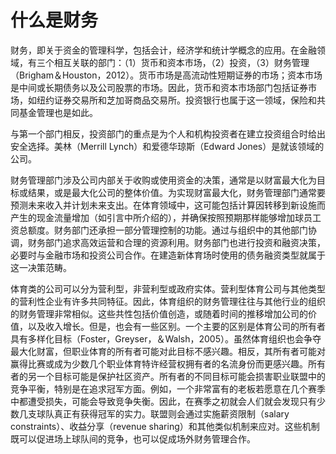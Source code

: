 # 什么是财务

财务，即关于资金的管理科学，包括会计，经济学和统计学概念的应用。在金融领域，有三个相互关联的部门：（1）货币和资本市场，（2）投资，（3）财务管理（Brigham＆Houston，2012）。货币市场是高流动性短期证券的市场；资本市场是中间或长期债务以及公司股票的市场。因此，货币和资本市场部门包括证券市场，如纽约证券交易所和芝加哥商品交易所。投资银行也属于这一领域，保险和共同基金管理也是如此。

与第一个部门相反，投资部门的重点是为个人和机构投资者在建立投资组合时给出安全选择。美林（Merrill Lynch）和爱德华琼斯（Edward Jones）是就该领域的公司。

财务管理部门涉及公司内部关于收购或使用资金的决策，通常是以财富最大化为目标或结果，或是最大化公司的整体价值。为实现财富最大化，财务管理部门通常要预测未来收入并计划未来支出。在体育领域中，这可能包括计算因转移到新设施而产生的现金流量增加（如引言中所介绍的），并确保按照预期那样能够增加球员工资总额度。财务部门还承担一部分管理控制的功能。通过与组织中的其他部门协调，财务部门追求高效运营和合理的资源利用。财务部门也进行投资和融资决策，必要时与金融市场和投资公司合作。在建造新体育场时使用的债务融资类型就属于这一决策范畴。

体育类的公司可以分为营利型，非营利型或政府实体。营利型体育公司与其他类型的营利性企业有许多共同特征。因此，体育组织的财务管理往往与其他行业的组织的财务管理非常相似。这些共性包括价值创造，或随着时间的推移增加公司的价值，以及收入增长。但是，也会有一些区别。一个主要的区别是体育公司的所有者具有多样化目标（Foster，Greyser，＆Walsh，2005）。虽然体育组织也会争夺最大化财富，但职业体育的所有者可能对此目标不感兴趣。相反，其所有者可能对赢得比赛或成为少数几个职业体育特许经营权拥有者的名流身份而更感兴趣。所有者的另一个目标可能是保护社区资产。所有者的不同目标可能会损害职业联盟中的竞争平衡，特别是在追求冠军方面。例如，一个非常富有的老板若愿意在几个赛季中都遭受损失，可能会导致竞争失衡。因此，在赛季之初就会人们就会发现只有少数几支球队真正有获得冠军的实力。联盟则会通过实施薪资限制（salary constraints）、收益分享（revenue sharing）和其他类似机制来应对。这些机制既可以促进场上球队间的竞争，也可以促成场外财务管理合作。
